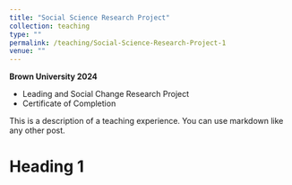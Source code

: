 ```yaml
---
title: "Social Science Research Project"
collection: teaching
type: ""
permalink: /teaching/Social-Science-Research-Project-1
venue: ""
---
```


**Brown University 2024**
  * Leading and Social Change Research Project
  * Certificate of Completion



This is a description of a teaching experience. You can use markdown like any other post.

Heading 1
======


